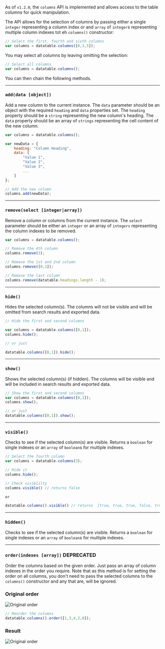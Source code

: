 As of `v1.2.0`, the `columns` API is implemented and allows access to the table columns for quick manipulation.

The API allows for the selection of columns by passing either a single `integer` representing a column index or and `array` of `integer`s representing multiple column indexes tot eh `columns()` constructor:

```javascript
// Select the first, fourth and sixth columns
var columns = datatable.columns([0,3,5]);
```

You may select all columns by leaving omitting the selection:

```javascript
// Select all columns
var columns = datatable.columns();
```

You can then chain the following methods.

---

### `add(data [object])`

Add a new column to the current instance. The `data` parameter should be an object with the required `heading` and `data` properties set. The `heading` property should be a `string` representing the new column's heading. The `data` property should be an array of `strings` representing the cell content of the new column.

```javascript
var columns = datatable.columns();

var newData = {
    heading: "Column Heading",
    data: [
        "Value 1",
        "Value 2",
        "Value 3",
        ...
    ]
};

// Add the new column
columns.add(newData);
```

---

### `remove(select [integer|array])`

Remove a column or columns from the current instance. The `select` parameter should be either an `integer` or an array of `integers` representing the column indexes to be removed.

```javascript
var columns = datatable.columns();

// Remove the 4th column
columns.remove(3);

// Remove the 1st and 2nd column
columns.remove([0,1]);

// Remove the last column
columns.remove(datatable.headings.length - 1);

```

---

### `hide()`

Hides the selected column(s). The columns will not be visible and will be omitted from search results and exported data.

```javascript
// Hide the first and second columns

var columns = datatable.columns([0,1]);
columns.hide();

// or just

datatable.columns([0,1]).hide();
```

---

### `show()`

Shows the selected column(s) (if hidden). The columns will be visible and will be included in search results and exported data.


```javascript
// Show the first and second columns
var columns = datatable.columns([0,1]);
columns.show();

// or just
datatable.columns([0,1]).show();
```

---

### `visible()`

Checks to see if the selected column(s) are visible. Returns a `boolean` for single indexes or an `array` of `boolean`s for multiple indexes.

```javascript
// Select the fourth column
var columns = datatable.columns(3);

// Hide it
columns.hide();

// Check visiblilty
columns.visible() // returns false

or 

datatable.columns().visible() // returns  [true, true, true, false, true]

```

---

### `hidden()`

Checks to see if the selected column(s) are visible. Returns a `boolean` for single indexes or an `array` of `boolean`s for multiple indexes.

---

### `order(indexes [array])` DEPRECATED

Order the columns based on the given order. Just pass an array of column indexes in the order you require. Note that as this method is for setting the order on all columns, you don't need to pass the selected columns to the `columns()` constructor and any that are, will be ignored.

### Original order
![Original order](http://i.imgur.com/OK5DoGs.png)


```javascript
// Reorder the columns
datatable.columns().order([1,3,4,2,0]);
```


### Result
![Original order](http://i.imgur.com/kNGEgpT.png)